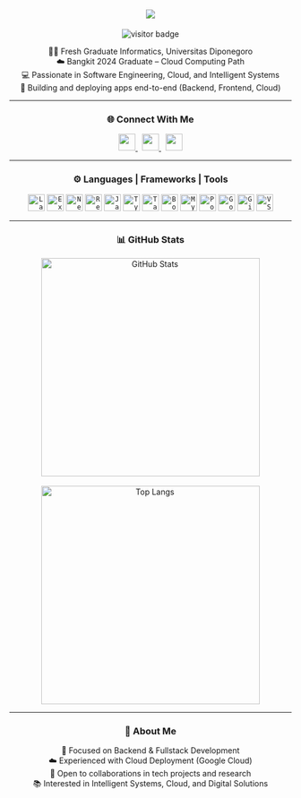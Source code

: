<h1 align="center">
  <a href="https://git.io/typing-svg">
    <img src="https://readme-typing-svg.herokuapp.com?font=Fira+Code&pause=1000&color=36BCF7&center=true&vCenter=true&width=600&lines=Hi,+There!+👋;I'm+Fadhail+Athaillah+Bima+Dharmawan;Fresh+Graduate+Informatics+UNDIP;Welcome+to+My+GitHub!">
  </a>
</h1>

<p align="center">
  <img src="https://visitor-badge.laobi.icu/badge?page_id=fadhailabima.fadhailabima" alt="visitor badge"/>
</p>

<p align="center">
  👨‍🎓 Fresh Graduate Informatics, Universitas Diponegoro <br>
  ☁️ Bangkit 2024 Graduate – Cloud Computing Path <br>
  💻 Passionate in Software Engineering, Cloud, and Intelligent Systems <br>
  🚀 Building and deploying apps end-to-end (Backend, Frontend, Cloud) <br>
</p>

---

<h3 align="center">🌐 Connect With Me</h3>
<p align="center">
  <a href="https://www.linkedin.com/in/fadhailbima" title="LinkedIn">
    <img width="30" src="https://img.shields.io/badge/LinkedIn-0A66C2?style=for-the-badge&logo=linkedin&logoColor=white"/>
  </a>
  &nbsp;
  <a href="mailto:bimadarmawan6@gmail.com" title="Email">
    <img width="30" src="https://img.shields.io/badge/Gmail-D14836?style=for-the-badge&logo=gmail&logoColor=white"/>
  </a>
  &nbsp;
  <a href="https://github.com/fadhailabima" title="GitHub">
    <img width="30" src="https://img.shields.io/badge/GitHub-100000?style=for-the-badge&logo=github&logoColor=white"/>
  </a>
</p>

---

<h3 align="center">⚙️ Languages | Frameworks | Tools</h3>
<p align="center">
  <code><img title="Laravel" height="30" src="https://img.shields.io/badge/Laravel-FF2D20?style=for-the-badge&logo=laravel&logoColor=white"/></code>
  <code><img title="Express.js" height="30" src="https://img.shields.io/badge/Express.js-000000?style=for-the-badge&logo=express&logoColor=white"/></code>
  <code><img title="Next.js" height="30" src="https://img.shields.io/badge/Next.js-000000?style=for-the-badge&logo=next.js&logoColor=white"/></code>
  <code><img title="React" height="30" src="https://img.shields.io/badge/React-61DAFB?style=for-the-badge&logo=react&logoColor=black"/></code>
  <code><img title="JavaScript" height="30" src="https://img.shields.io/badge/JavaScript-F7DF1E?style=for-the-badge&logo=javascript&logoColor=black"/></code>
  <code><img title="TypeScript" height="30" src="https://img.shields.io/badge/TypeScript-3178C6?style=for-the-badge&logo=typescript&logoColor=white"/></code>
  <code><img title="Tailwind CSS" height="30" src="https://img.shields.io/badge/TailwindCSS-38B2AC?style=for-the-badge&logo=tailwind-css&logoColor=white"/></code>
  <code><img title="Bootstrap" height="30" src="https://img.shields.io/badge/Bootstrap-7952B3?style=for-the-badge&logo=bootstrap&logoColor=white"/></code>
  <code><img title="MySQL" height="30" src="https://img.shields.io/badge/MySQL-4479A1?style=for-the-badge&logo=mysql&logoColor=white"/></code>
  <code><img title="PostgreSQL" height="30" src="https://img.shields.io/badge/PostgreSQL-316192?style=for-the-badge&logo=postgresql&logoColor=white"/></code>
  <code><img title="Google Cloud" height="30" src="https://img.shields.io/badge/Google_Cloud-4285F4?style=for-the-badge&logo=google-cloud&logoColor=white"/></code>
  <code><img title="Git" height="30" src="https://img.shields.io/badge/Git-F05032?style=for-the-badge&logo=git&logoColor=white"/></code>
  <code><img title="VSCode" height="30" src="https://img.shields.io/badge/VSCode-007ACC?style=for-the-badge&logo=visual-studio-code&logoColor=white"/></code>
</p>

---

<h3 align="center">📊 GitHub Stats</h3>
<p align="center">
  <img width="390" src="https://github-readme-stats.vercel.app/api?username=fadhailabima&show_icons=true&theme=react&hide_border=true&border_color=61dafb" alt="GitHub Stats"/>
  <br><br>
  <img width="390" src="https://github-readme-stats.vercel.app/api/top-langs/?username=fadhailabima&layout=compact&langs_count=8&theme=react&hide_border=true" alt="Top Langs"/>
</p>

---

<h3 align="center">🌱 About Me</h3>
<p align="center">
  🔭 Focused on Backend & Fullstack Development <br>
  ☁️ Experienced with Cloud Deployment (Google Cloud) <br>
  🤝 Open to collaborations in tech projects and research <br>
  📚 Interested in Intelligent Systems, Cloud, and Digital Solutions <br>
</p>
